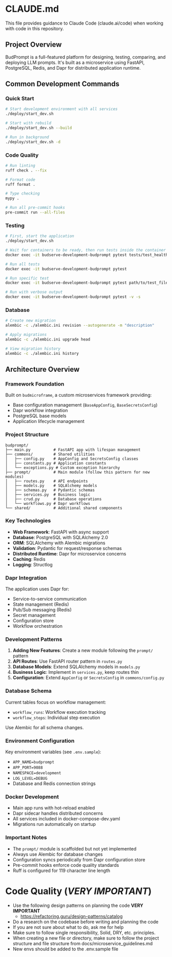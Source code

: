 # CLAUDE.md

This file provides guidance to Claude Code (claude.ai/code) when working with code in this repository.

## Project Overview

BudPrompt is a full-featured platform for designing, testing, comparing, and deploying LLM prompts. It's built as a microservice using FastAPI, PostgreSQL, Redis, and Dapr for distributed application runtime.

## Common Development Commands

### Quick Start
```bash
# Start development environment with all services
./deploy/start_dev.sh

# Start with rebuild
./deploy/start_dev.sh --build

# Run in background
./deploy/start_dev.sh -d
```

### Code Quality
```bash
# Run linting
ruff check . --fix

# Format code
ruff format .

# Type checking
mypy .

# Run all pre-commit hooks
pre-commit run --all-files
```

### Testing
```bash
# First, start the application
./deploy/start_dev.sh

# Wait for containers to be ready, then run tests inside the container
docker exec -it budserve-development-budprompt pytest tests/test_health.py -v

# Run all tests
docker exec -it budserve-development-budprompt pytest

# Run specific test
docker exec -it budserve-development-budprompt pytest path/to/test_file.py -k "test_name"

# Run with verbose output
docker exec -it budserve-development-budprompt pytest -v -s
```

### Database
```bash
# Create new migration
alembic -c ./alembic.ini revision --autogenerate -m "description"

# Apply migrations
alembic -c ./alembic.ini upgrade head

# View migration history
alembic -c ./alembic.ini history
```

## Architecture Overview

### Framework Foundation
Built on `budmicroframe`, a custom microservices framework providing:
- Base configuration management (`BaseAppConfig`, `BaseSecretsConfig`)
- Dapr workflow integration
- PostgreSQL base models
- Application lifecycle management

### Project Structure
```
budprompt/
├── main.py          # FastAPI app with lifespan management
├── commons/         # Shared utilities
│   ├── config.py    # AppConfig and SecretsConfig classes
│   ├── constants.py # Application constants
│   └── exceptions.py # Custom exception hierarchy
├── prompt/          # Main module (follow this pattern for new modules)
│   ├── routes.py    # API endpoints
│   ├── models.py    # SQLAlchemy models
│   ├── schemas.py   # Pydantic schemas
│   ├── services.py  # Business logic
│   ├── crud.py      # Database operations
│   └── workflows.py # Dapr workflows
└── shared/          # Additional shared components
```

### Key Technologies
- **Web Framework**: FastAPI with async support
- **Database**: PostgreSQL with SQLAlchemy 2.0
- **ORM**: SQLAlchemy with Alembic migrations
- **Validation**: Pydantic for request/response schemas
- **Distributed Runtime**: Dapr for microservice concerns
- **Caching**: Redis
- **Logging**: Structlog

### Dapr Integration
The application uses Dapr for:
- Service-to-service communication
- State management (Redis)
- Pub/Sub messaging (Redis)
- Secret management
- Configuration store
- Workflow orchestration

### Development Patterns

1. **Adding New Features**: Create a new module following the `prompt/` pattern
2. **API Routes**: Use FastAPI router pattern in `routes.py`
3. **Database Models**: Extend SQLAlchemy models in `models.py`
4. **Business Logic**: Implement in `services.py`, keep routes thin
5. **Configuration**: Extend `AppConfig` or `SecretsConfig` in `commons/config.py`

### Database Schema
Current tables focus on workflow management:
- `workflow_runs`: Workflow execution tracking
- `workflow_steps`: Individual step execution

Use Alembic for all schema changes.

### Environment Configuration
Key environment variables (see `.env.sample`):
- `APP_NAME=budprompt`
- `APP_PORT=9088`
- `NAMESPACE=development`
- `LOG_LEVEL=DEBUG`
- Database and Redis connection strings

### Docker Development
- Main app runs with hot-reload enabled
- Dapr sidecar handles distributed concerns
- All services included in docker-compose-dev.yaml
- Migrations run automatically on startup

### Important Notes
- The `prompt/` module is scaffolded but not yet implemented
- Always use Alembic for database changes
- Configuration syncs periodically from Dapr configuration store
- Pre-commit hooks enforce code quality standards
- Ruff is configured for 119 character line length

# Code Quality (*VERY IMPORTANT*)
- Use the following design patterns on planning the code **VERY IMPORTANT**
    - https://refactoring.guru/design-patterns/catalog
- Do a research on the codebase before writing and planning the code
- If you are not sure about what to do, ask me for help
- Make sure to follow single responsibility, Solid, DRY, etc. principles.
- When creating a new file or directory, make sure to follow the project structure and file structure from docs/microservice_guidelines.md
- New envs should be added to the .env.sample file

